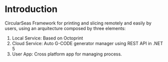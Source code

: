# Introduction
CircularSeas Framework for printing and slicing remotely and easily by users, using an arquitecture composed by three elements:
1. Local Service: Based on Octoprint
2. Cloud Service: Auto G-CODE generator manager using REST API in .NET 5
3. User App: Cross platform app for managing process.

